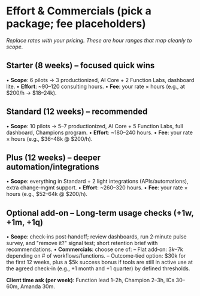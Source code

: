 # Effort & Commercials (pick a package; fee placeholders)

_Replace rates with your pricing. These are hour ranges that map cleanly to scope._

## Starter (8 weeks) – focused quick wins

• **Scope**: 6 pilots → 3 productionized, AI Core + 2 Function Labs, dashboard lite.
• **Effort**: ~90–120 consulting hours.
• **Fee**: your rate × hours (e.g., at $200/h → $18–24k).

## Standard (12 weeks) – recommended

• **Scope**: 10 pilots → 5–7 productionized, AI Core + 5 Function Labs, full dashboard, Champions program.
• **Effort**: ~180–240 hours.
• **Fee**: your rate × hours (e.g., $36–48k @ $200/h).

## Plus (12 weeks) – deeper automation/integrations

• **Scope**: everything in Standard + 2 light integrations (APIs/automations), extra change‑mgmt support.
• **Effort**: ~260–320 hours.
• **Fee**: your rate × hours (e.g., $52–64k @ $200/h).

## Optional add‑on – Long‑term usage checks (+1w, +1m, +1q)

• **Scope**: check‑ins post‑handoff; review dashboards, run 2‑minute pulse survey, and "remove it?" signal test; short retention brief with recommendations.
• **Commercials**: choose one of:
  – Flat add‑on: $3k–$7k depending on # of workflows/functions.
  – Outcome‑tied option: $30k for the first 12 weeks, plus a $5k success bonus if tools are still in active use at the agreed check‑in (e.g., +1 month and +1 quarter) by defined thresholds.

**Client time ask (per week)**: Function lead 1–2h, Champion 2–3h, ICs 30–60m, Amanda 30m.
